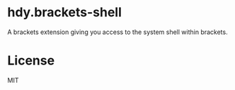 hdy.brackets-shell
==================
A brackets extension giving you access to the system shell within brackets.

License
=======
MIT
